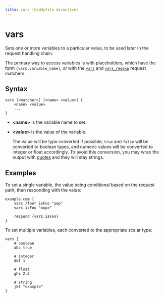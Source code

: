 ```yaml
---
title: vars (Caddyfile directive)
---
```


# vars

Sets one or more variables to a particular value, to be used later in the request handling chain.

The primary way to access variables is with placeholders, which have the form `{vars.variable_name}`, or with the [`vars`](/docs/caddyfile/matchers#vars) and [`vars_regexp`](/docs/caddyfile/matchers#vars_regexp) request matchers.

## Syntax

```caddy-d
vars [<matcher>] [<name> <value>] {
    <name> <value>
    ...
}
```

- **&lt;name&gt;** is the variable name to set.

- **&lt;value&gt;** is the value of the variable.

  The value will be type converted if possible; `true` and `false` will be converted to boolean types, and numeric values will be converted to integer or float accordingly. To avoid this conversion, you may wrap the output with [quotes](/docs/caddyfile/concepts#tokens-and-quotes) and they will stay strings.

## Examples

To set a single variable, the value being conditional based on the request path, then responding with the value:

```caddy
example.com {
	vars /foo* isFoo "yep"
	vars isFoo "nope"

	respond {vars.isFoo}
}
```

To set multiple variables, each converted to the appropriate scalar type:

```caddy-d
vars {
	# boolean
	abc true

	# integer
	def 1

	# float
	ghi 2.3

	# string
	jkl "example"
}
```
